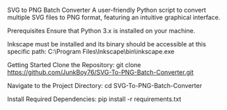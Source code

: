SVG to PNG Batch Converter
A user-friendly Python script to convert multiple SVG files to PNG format, featuring an intuitive graphical interface.

Prerequisites
Ensure that Python 3.x is installed on your machine. 

Inkscape must be installed and its binary should be accessible at this specific path:
C:\Program Files\Inkscape\bin\inkscape.exe

Getting Started
Clone the Repository:
git clone https://github.com/JunkBoy76/SVG-To-PNG-Batch-Converter.git

Navigate to the Project Directory:
cd SVG-To-PNG-Batch-Converter

Install Required Dependencies:
pip install -r requirements.txt

